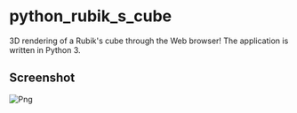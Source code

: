 # python_rubik_s_cube
3D rendering of a Rubik's cube through the Web browser!
The application is written in Python 3.

## Screenshot
![Png](https://i.ibb.co/jk5zh85T/Immagine-2025-04-16-234337.png)
